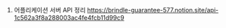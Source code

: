1. 어플리케이션 서버 API 정리
   https://brindle-guarantee-577.notion.site/api-1c562a3f8a288003ac4fe4fcb11d99c9
